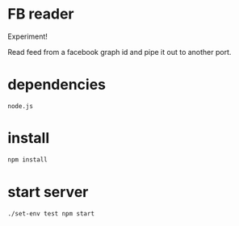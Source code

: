 # FB reader
Experiment!

Read feed from a facebook graph id and pipe it out to another port.

# dependencies
`node.js`

# install
```bash
npm install
```

# start server
```bash
./set-env test npm start
```
